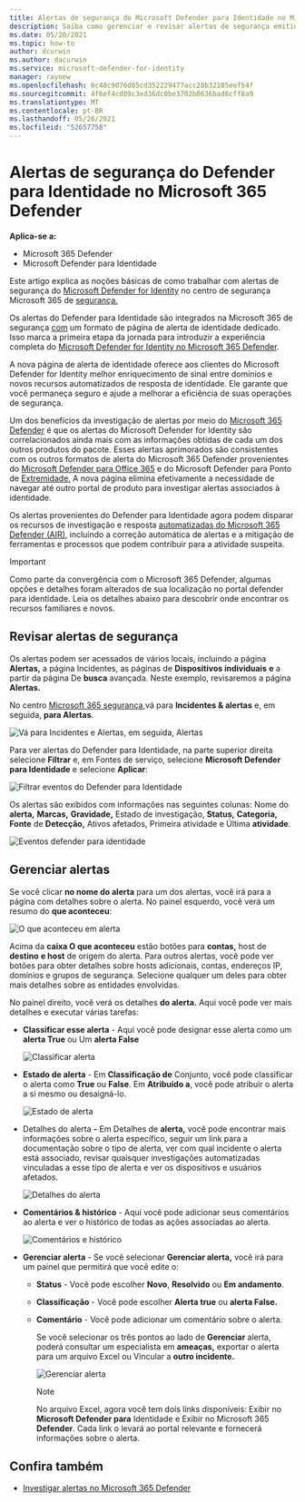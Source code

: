 ```yaml
---
title: Alertas de segurança do Microsoft Defender para Identidade no Microsoft 365 Defender
description: Saiba como gerenciar e revisar alertas de segurança emitidos pelo Microsoft Defender for Identity no Microsoft 365 Defender
ms.date: 05/20/2021
ms.topic: how-to
author: dcurwin
ms.author: dacurwin
ms.service: microsoft-defender-for-identity
manager: raynew
ms.openlocfilehash: 0c48c9076d05cd352229477acc28b32185eef54f
ms.sourcegitcommit: 4f6ef4cd09c3ed36dc0be3702b0636bad6cff8a9
ms.translationtype: MT
ms.contentlocale: pt-BR
ms.lasthandoff: 05/26/2021
ms.locfileid: "52657758"
---
```

# <a name="defender-for-identity-security-alerts-in-microsoft-365-defender"></a>Alertas de segurança do Defender para Identidade no Microsoft 365 Defender

**Aplica-se a:**

- Microsoft 365 Defender
- Microsoft Defender para Identidade

Este artigo explica as noções básicas de como trabalhar com alertas de segurança do [Microsoft Defender for Identity](/defender-for-identity) no centro de segurança Microsoft 365 de [segurança.](/microsoft-365/security/defender/overview-security-center)

Os alertas do Defender para Identidade são integrados na Microsoft 365 de segurança [com](https://security.microsoft.com) um formato de página de alerta de identidade dedicado. Isso marca a primeira etapa da jornada para introduzir a experiência completa do [Microsoft Defender for Identity no Microsoft 365 Defender](/defender-for-identity/defender-for-identity-in-microsoft-365-defender).

A nova página de alerta de identidade oferece aos clientes do Microsoft Defender for Identity melhor enriquecimento de sinal entre domínios e novos recursos automatizados de resposta de identidade. Ele garante que você permaneça seguro e ajude a melhorar a eficiência de suas operações de segurança.

Um dos benefícios da investigação de alertas por meio do [Microsoft 365 Defender](/microsoft-365/security/defender/microsoft-365-defender) é que os alertas do Microsoft Defender for Identity são correlacionados ainda mais com as informações obtidas de cada um dos outros produtos do pacote. Esses alertas aprimorados são consistentes com os outros formatos de alerta do Microsoft 365 Defender provenientes do [Microsoft Defender para Office 365](/microsoft-365/security/office-365-security) e do Microsoft Defender para Ponto de [Extremidade.](/microsoft-365/security/defender-endpoint) A nova página elimina efetivamente a necessidade de navegar até outro portal de produto para investigar alertas associados à identidade.

Os alertas provenientes do Defender para Identidade agora podem disparar os recursos de investigação e resposta [automatizadas do Microsoft 365 Defender (AIR),](/microsoft-365/security/defender/m365d-autoir) incluindo a correção automática de alertas e a mitigação de ferramentas e processos que podem contribuir para a atividade suspeita.

>[!IMPORTANT]
>Como parte da convergência com o Microsoft 365 Defender, algumas opções e detalhes foram alterados de sua localização no portal defender para identidade. Leia os detalhes abaixo para descobrir onde encontrar os recursos familiares e novos.

## <a name="review-security-alerts"></a>Revisar alertas de segurança

Os alertas podem ser acessados de vários locais, incluindo a página **Alertas,** a página Incidentes, as páginas de **Dispositivos individuais** **e** a partir da página De **busca** avançada. Neste exemplo, revisaremos a página **Alertas.**  

No centro [Microsoft 365 segurança,](https://security.microsoft.com/)vá para **Incidentes & alertas** e, em seguida, **para Alertas**.

![Vá para Incidentes e Alertas, em seguida, Alertas](../../media/defender-identity/incidents-alerts.png)

Para ver alertas do Defender para Identidade, na parte  superior direita selecione **Filtrar** e, em Fontes de serviço, selecione **Microsoft Defender para Identidade** e selecione **Aplicar**:

![Filtrar eventos do Defender para Identidade](../../media/defender-identity/filter-defender-for-identity.png)

Os alertas são exibidos com informações nas seguintes colunas: Nome do **alerta,** **Marcas,** **Gravidade,** Estado de investigação, **Status,** **Categoria,** **Fonte** de **Detecção,** Ativos afetados, Primeira atividade e Última **atividade**.

![Eventos defender para identidade](../../media/defender-identity/filtered-alerts.png)

## <a name="manage-alerts"></a>Gerenciar alertas

Se você clicar **no nome do alerta** para um dos alertas, você irá para a página com detalhes sobre o alerta. No painel esquerdo, você verá um resumo do **que aconteceu**:

![O que aconteceu em alerta](../../media/defender-identity/what-happened.png)

Acima da **caixa O que aconteceu** estão botões para **contas,** host de **destino** **e host** de origem do alerta. Para outros alertas, você pode ver botões para obter detalhes sobre hosts adicionais, contas, endereços IP, domínios e grupos de segurança. Selecione qualquer um deles para obter mais detalhes sobre as entidades envolvidas.

No painel direito, você verá os detalhes **do alerta.** Aqui você pode ver mais detalhes e executar várias tarefas:

- **Classificar esse alerta** - Aqui você pode designar esse alerta como um **alerta True** ou Um **alerta False**

    ![Classificar alerta](../../media/defender-identity/classify-alert.png)

- **Estado de alerta** - Em **Classificação de** Conjunto, você pode classificar o alerta como **True** ou **False**. Em **Atribuído a**, você pode atribuir o alerta a si mesmo ou desaigná-lo.

    ![Estado de alerta](../../media/defender-identity/alert-state.png)

- Detalhes do alerta **-** Em Detalhes de **alerta,** você pode encontrar mais informações sobre o alerta específico, seguir um link para a documentação sobre o tipo de alerta, ver com qual incidente o alerta está associado, revisar quaisquer investigações automatizadas vinculadas a esse tipo de alerta e ver os dispositivos e usuários afetados.

    ![Detalhes do alerta](../../media/defender-identity/alert-details.png)

- **Comentários & histórico** - Aqui você pode adicionar seus comentários ao alerta e ver o histórico de todas as ações associadas ao alerta.

    ![Comentários e histórico](../../media/defender-identity/comments-history.png)

- **Gerenciar alerta** - Se você selecionar **Gerenciar alerta,** você irá para um painel que permitirá que você edite o:
  - **Status** - Você pode escolher **Novo**, **Resolvido** ou **Em andamento**.
  - **Classificação** - Você pode escolher **Alerta true** ou **alerta False.**
  - **Comentário** - Você pode adicionar um comentário sobre o alerta.

    Se você selecionar os três pontos ao lado de **Gerenciar** alerta, poderá consultar um especialista em **ameaças,** exportar o alerta para um arquivo Excel ou Vincular a **outro incidente.** 

    ![Gerenciar alerta](../../media/defender-identity/manage-alert.png)

    >[!NOTE]
    >No arquivo Excel, agora você tem dois links disponíveis: Exibir no **Microsoft Defender para** Identidade e Exibir no Microsoft 365 **Defender**. Cada link o levará ao portal relevante e fornecerá informações sobre o alerta.

## <a name="see-also"></a>Confira também

- [Investigar alertas no Microsoft 365 Defender](../defender/investigate-alerts.md)
